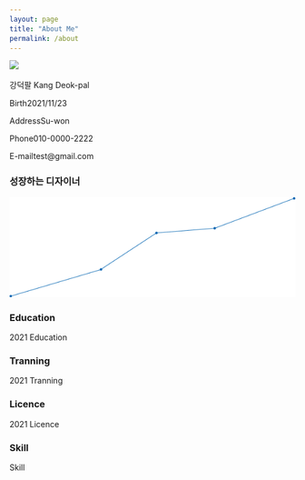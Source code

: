 ```yaml
---
layout: page
title: "About Me"
permalink: /about
---
```

<div class="div-container">  
  <div class="div-left"> 
    <img src="/mdpage/assets/img/photo.jpeg" width="150">
  </div>
  <div class="div-right">
    <p>강덕팔 Kang Deok-pal<p>
    <p><span class="span-spacing">Birth</span><span class="span-content">2021/11/23</span></p>
    <p><span class="span-spacing">Address</span><span class="span-content">Su-won</span></p>
    <p><span class="span-spacing">Phone</span><span class="span-content">010-0000-2222</span></p>
    <p><span class="span-spacing">E-mail</span><span class="span-content">test@gmail.com</span></p>
  </div>
</div>


### 성장하는 디자이너

![image](../assets/img/line_gr2.png)

### Education
<span class="year-decorator">2021</span> Education


### Tranning
<span class="year-decorator">2021</span> Tranning


### Licence
<span class="year-decorator">2021</span> Licence


### Skill
Skill

